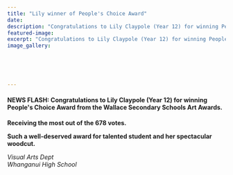 ```yaml
---
title: "Lily winner of People's Choice Award"
date: 
description: "Congratulations to Lily Claypole (Year 12) for winning People's Choice Award from the Wallace Secondary Schools Art Awards..."
featured-image: 
excerpt: "Congratulations to Lily Claypole (Year 12) for winning People's Choice Award from the Wallace Secondary Schools Art Awards."
image_gallery:
	
	
	
	
	
---
```


<h4>NEWS FLASH: Congratulations to Lily Claypole (Year 12) for winning People's Choice Award from the Wallace Secondary Schools Art Awards.</h4>
<p><strong>Receiving the most out of the 678 votes.</strong></p>
<p><strong>Such a well-deserved award for talented student and her spectacular woodcut.</strong></p>
<p><em><span class="text_exposed_show">Visual Arts Dept<br />Whanganui High School</span></em></p>

